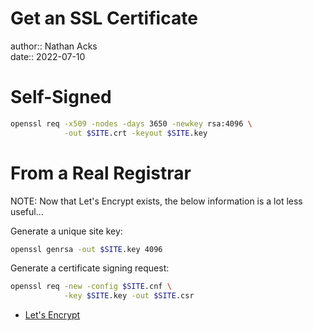 # Get an SSL Certificate

author:: Nathan Acks  
date:: 2022-07-10

# Self-Signed

```bash
openssl req -x509 -nodes -days 3650 -newkey rsa:4096 \
            -out $SITE.crt -keyout $SITE.key
```

# From a Real Registrar

NOTE: Now that Let's Encrypt exists, the below information is a lot less useful...

Generate a unique site key:

```bash
openssl genrsa -out $SITE.key 4096
```

Generate a certificate signing request:

```bash
openssl req -new -config $SITE.cnf \
            -key $SITE.key -out $SITE.csr
```

* [Let's Encrypt](https://letsencrypt.org/)
